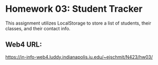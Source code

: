 # Homework 03: Student Tracker

This assignment utilizes LocalStorage to store a list of students, their classes, and their contact info.

## Web4 URL:
https://in-info-web4.luddy.indianapolis.iu.edu/~ejschmit/N423/hw03/ 